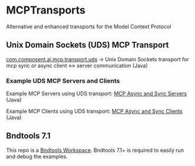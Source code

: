 # MCPTransports
Alternative and enhanced transports for the Model Context Protocol

## Unix Domain Sockets (UDS) MCP Transport

[com.composent.ai.mcp.transport.uds](com.composent.ai.transport.uds) -> Unix Domain Sockets transport for mcp sync or async client <-> server communication (Java)

### Example UDS MCP Servers and Clients

Example MCP Servers using UDS transport:  [MCP Async and Sync Servers](/com.composent.ai.mcp.examples.transport.uds.mcpserver)  (Java)

Example MCP Clients using UDS transport:  [MCP Async and Sync Clients](/com.composent.ai.mcp.examples.transport.uds.mcpclient)  (Java)

## Bndtools 7.1
This repo is a [Bndtools Workspace](https://bndtools.org/).  Bndtools 7.1+ is required to easily run and debug the examples.

